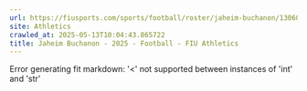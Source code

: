 ```yaml
---
url: https://fiusports.com/sports/football/roster/jaheim-buchanon/13060
site: Athletics
crawled_at: 2025-05-13T10:04:43.865722
title: Jaheim Buchanon - 2025 - Football - FIU Athletics
---
```


Error generating fit markdown: '<' not supported between instances of 'int' and 'str'